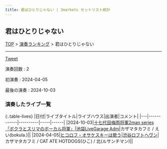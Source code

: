 ```yaml
---
title: 君はひとりじゃない | 3markets セットリスト統計
---
```

## 君はひとりじゃない


[TOP](/setlist/) > [演奏ランキング](songs.html) > 君はひとりじゃない

___

<a href="https://twitter.com/share?ref_src=twsrc%5Etfw" data-text="3markets[ ]セットリスト > 君はひとりじゃない" class="twitter-share-button" data-via="3markets" data-hashtags="3markets" data-related="3markets" data-show-count="false">Tweet</a>

演奏回数
: 2

初演奏
: 2024-04-05

最後の演奏
: 2024-10-03









### 演奏したライブ一覧

{:.table-lives}
|日付|ライブタイトル|ライブハウス|出演者|コメント|
|---|------------|----------|-----|------|
|<span class="nowrap">2024-10-03</span>|[十七代目梅雨将軍2man series 「ボクラとスリマのボーカル将軍」](live148.html)|[池袋LiveGarage Adm](livehouse006.html)|カザマタカフミ / えい(bokula.)||
|<span class="nowrap">2024-04-05</span>|[ヒコロフ・オサケスキーは歌う](live110.html)|[渋谷ロフトヘヴン](livehouse074.html)|カザマタカフミ / CAT ATE HOTDOGS(ひこ) / 北(ルサンチマン)||



<script async src="https://platform.twitter.com/widgets.js" charset="utf-8"></script>